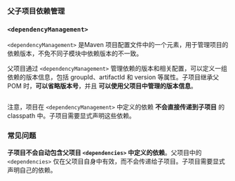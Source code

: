 ### 父子项目依赖管理

### `<dependencyManagement>`

`<dependencyManagement>` 是Maven 项目配置文件中的一个元素，用于管理项目的依赖版本，不免不同子模块中依赖版本的不一致。

父项目通过 `<dependencyManagement>` 管理依赖的版本和相关配置，可以定义一组依赖的版本信息，包括 groupId、artifactId 和 version 等属性。子项目继承父 POM 时，**可以省略版本号**，并且 **可以使用父项目中管理的版本信息**。

```

```

注意，项目在 `<dependencyManagement>` 中定义的依赖 **不会直接传递到子项目** 的 classpath 中。子项目需要显式声明这些依赖。





### 常见问题

**子项目不会自动包含父项目 `<dependencies>` 中定义的依赖**。父项目中的 `<dependencies>` 仅在父项目自身中有效，而不会传递给子项目。子项目需要显式声明自己的依赖。
